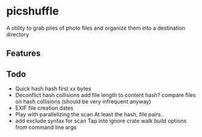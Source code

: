 
# picshuffle
A utility to grab piles of photo files and organize them into a destination directory

## Features

## Todo

* Quick hash
hash first xx bytes
* Deconflict hash collisions
add file length to content hash? 
compare files on hash collisions (should be very infrequent anyway)
* EXIF file creation dates 
* Play with parallelizing the scan
At least the hash, file pairs..
* add exclude syntax for scan
Tap into ignore crate walk build options from command line args

